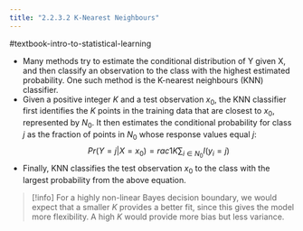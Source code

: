```yaml
---
title: "2.2.3.2 K-Nearest Neighbours"
---
```

#textbook-intro-to-statistical-learning 

* Many methods try to estimate the conditional distribution of Y given X, and then classify an observation to the class with the highest estimated probability. One such method is the K-nearest neighbours (KNN) classifier.
* Given a positive integer $K$ and a test observation $x_0$, the KNN classifier first identifies the $K$ points in the training data that are closest to $x_0$, represented by $N_0$. It then estimates the conditional probability for class $j$ as the fraction of points in $N_0$ whose response values equal $j$:
$$Pr(Y = j|X = x_0) = rac{1}{K} \sum_{i \in N_0} I(y_i = j)$$
* Finally, KNN classifies the test observation $x_0$ to the class with the largest probability from the above equation.

> [!info]
> For a highly non-linear Bayes decision boundary, we would expect that a smaller $K$ provides a better fit, since this gives the model more flexibility. A high $K$ would provide more bias but less variance.
